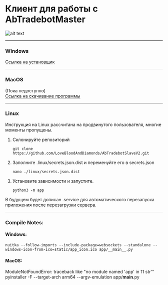 # Клиент для работы с AbTradebotMaster
![alt text](static/app_icon.ico)

---


### Windows
[Ссылка на установщик](compiled/Windows)

---

### MacOS
(Пока недоступно)<br>
[Ссылка на скачивание программы](compiled/MacOS)

---

### Linux
Инструкция на Linux рассчитана на продвинутого пользователя, многие моменты
пропущены.

1. Склонируйте репозиторий
   ```shell
   git clone https://github.com/LoveBloodAndDiamonds/AbTradebotSlaveV2.git
   ```
2. Заполните .linux/secrets.json.dist и переменуйте его в secrets.json
    ```shell
   nano ./linux/secrets.json.dist
    ```
3. Установите зависимости и запустите.
    ```shell
   python3 -m app
   ```

В будущем будет дописан .service  для автоматического перезапуска
приложения после перезагрузки сервера.

---

### Compile Notes:

#### Windows:
```shell
nuitka --follow-imports --include-package=websockets --standalone --windows-icon-from-ico=static/app_icon.ico app/__main__.py
```

#### MacOS:
ModuleNotFoundError:
    traceback like "no module named 'app' in 11 str'"
    pyinstaller -F --target-arch arm64 --argv-emulation app/__main__.py
